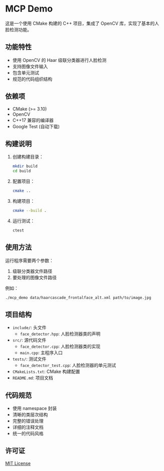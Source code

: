 # MCP Demo

这是一个使用 CMake 构建的 C++ 项目，集成了 OpenCV 库，实现了基本的人脸检测功能。

## 功能特性

- 使用 OpenCV 的 Haar 级联分类器进行人脸检测
- 支持图像文件输入
- 包含单元测试
- 规范的代码组织结构

## 依赖项

- CMake (>= 3.10)
- OpenCV
- C++17 兼容的编译器
- Google Test (自动下载)

## 构建说明

1. 创建构建目录：
   ```bash
   mkdir build
   cd build
   ```

2. 配置项目：
   ```bash
   cmake ..
   ```

3. 构建项目：
   ```bash
   cmake --build .
   ```

4. 运行测试：
   ```bash
   ctest
   ```

## 使用方法

运行程序需要两个参数：
1. 级联分类器文件路径
2. 要处理的图像文件路径

例如：
```bash
./mcp_demo data/haarcascade_frontalface_alt.xml path/to/image.jpg
```

## 项目结构

- `include/`: 头文件
  - `face_detector.hpp`: 人脸检测器类的声明
- `src/`: 源代码文件
  - `face_detector.cpp`: 人脸检测器类的实现
  - `main.cpp`: 主程序入口
- `tests/`: 测试文件
  - `face_detector_test.cpp`: 人脸检测器的单元测试
- `CMakeLists.txt`: CMake 构建配置
- `README.md`: 项目文档

## 代码规范

- 使用 namespace 封装
- 清晰的类层次结构
- 完整的错误处理
- 详细的注释文档
- 统一的代码风格

## 许可证

[MIT License](LICENSE)
